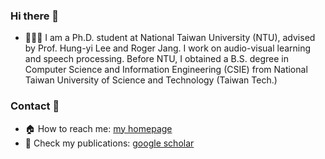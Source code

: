 ### Hi there 👋 

- 👨🏼‍💻 I am a Ph.D. student at National Taiwan University (NTU), advised by Prof. Hung-yi Lee and Roger Jang. I work on audio-visual learning and speech processing. Before NTU, I obtained a B.S. degree in Computer Science and Information Engineering (CSIE) from National Taiwan University of Science and Technology (Taiwan Tech.)

### Contact 👋
- 🏠 How to reach me: [my homepage](https://xjchen.tech)
- 📖 Check my publications: [google scholar](https://scholar.google.com/citations?user=ZDVOXd4AAAAJ&hl=en)
